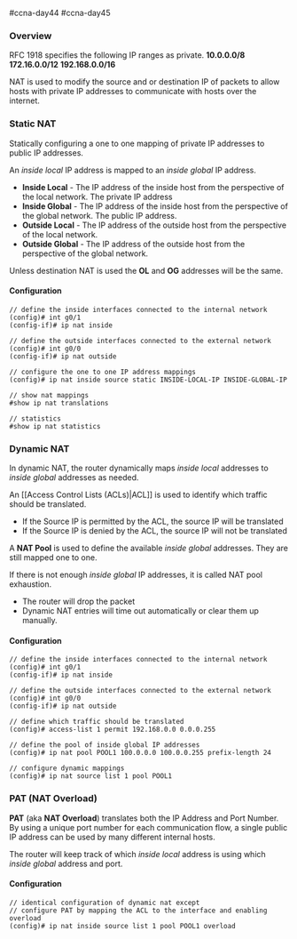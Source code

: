 #ccna-day44 #ccna-day45

### Overview
RFC 1918 specifies the following IP ranges as private.
**10.0.0.0/8**
**172.16.0.0/12**
**192.168.0.0/16**

NAT is used to modify the source and or destination IP of packets to allow hosts with private IP addresses to communicate with hosts over the internet.

### Static NAT
Statically configuring a one to one mapping of private IP addresses to public IP addresses.

An *inside local* IP address is mapped to an *inside global* IP address.
- **Inside Local** - The IP address of the inside host from the perspective of the local network. The private IP address
- **Inside Global** - The IP address of the inside host from the perspective of the global network. The public IP address.
- **Outside Local** - The IP address of the outside host from the perspective of the local network.
- **Outside Global** - The IP address of the outside host from the perspective of the global network.

Unless destination NAT is used the **OL** and **OG** addresses will be the same.
#### Configuration
```ios
// define the inside interfaces connected to the internal network
(config)# int g0/1
(config-if)# ip nat inside

// define the outside interfaces connected to the external network
(config)# int g0/0
(config-if)# ip nat outside

// configure the one to one IP address mappings
(config)# ip nat inside source static INSIDE-LOCAL-IP INSIDE-GLOBAL-IP

// show nat mappings
#show ip nat translations

// statistics
#show ip nat statistics
```

### Dynamic NAT
In dynamic NAT, the router dynamically maps *inside local* addresses to *inside global* addresses as needed.

An [[Access Control Lists (ACLs)|ACL]] is used to identify which traffic should be translated.
- If the Source IP is permitted by the ACL, the source IP will be translated
- If the Source IP is denied by the ACL, the source IP will not be translated

A **NAT Pool** is used to define the available *inside global* addresses.
They are still mapped one to one. 

If there is not enough *inside global* IP addresses, it is called NAT pool exhaustion.
- The router will drop the packet
- Dynamic NAT entries will time out automatically or clear them up manually.

#### Configuration

```ios
// define the inside interfaces connected to the internal network
(config)# int g0/1
(config-if)# ip nat inside

// define the outside interfaces connected to the external network
(config)# int g0/0
(config-if)# ip nat outside

// define which traffic should be translated
(config)# access-list 1 permit 192.168.0.0 0.0.0.255

// define the pool of inside global IP addresses
(config)# ip nat pool POOL1 100.0.0.0 100.0.0.255 prefix-length 24

// configure dynamic mappings
(config)# ip nat source list 1 pool POOL1
```


### PAT (NAT Overload)
**PAT** (aka **NAT Overload**) translates both the IP Address and Port Number. By using a unique port number for each communication flow, a single public IP address can be used by many different internal hosts.

The router will keep track of which *inside local* address is using which *inside global* address and port.

#### Configuration
```ios
// identical configuration of dynamic nat except
// configure PAT by mapping the ACL to the interface and enabling overload
(config)# ip nat inside source list 1 pool POOL1 overload
```